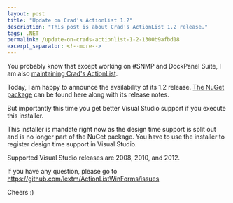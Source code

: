 ```yaml
---
layout: post
title: "Update on Crad's ActionList 1.2"
description: "This post is about Crad's ActionList 1.2 release."
tags: .NET
permalink: /update-on-crads-actionlist-1-2-1300b9afbd18
excerpt_separator: <!--more-->
---
```

You probably know that except working on #SNMP and DockPanel Suite, I am also [maintaining Crad's ActionList](/packaging-crads-actionlist-for-net-via-nuget-5c72e77ece94).

Today, I am happy to announce the availability of its 1.2 release. [The NuGet package](https://nuget.org/packages/ActionListWinForms/1.2.0.0) can be found here along with its release notes.
<!--more-->

But importantly this time you get better Visual Studio support if you execute this installer.

This installer is mandate right now as the design time support is split out and is no longer part of the NuGet package. You have to use the installer to register design time support in Visual Studio.

Supported Visual Studio releases are 2008, 2010, and 2012.

If you have any question, please go to https://github.com/lextm/ActionListWinForms/issues

Cheers :)
